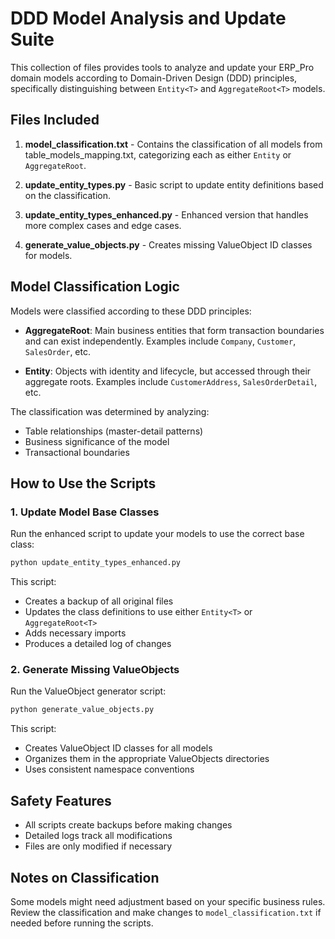 # DDD Model Analysis and Update Suite

This collection of files provides tools to analyze and update your ERP_Pro domain models according to Domain-Driven Design (DDD) principles, specifically distinguishing between `Entity<T>` and `AggregateRoot<T>` models.

## Files Included

1. **model_classification.txt** - Contains the classification of all models from table_models_mapping.txt, categorizing each as either `Entity` or `AggregateRoot`.

2. **update_entity_types.py** - Basic script to update entity definitions based on the classification.

3. **update_entity_types_enhanced.py** - Enhanced version that handles more complex cases and edge cases.

4. **generate_value_objects.py** - Creates missing ValueObject ID classes for models.

## Model Classification Logic

Models were classified according to these DDD principles:

- **AggregateRoot**: Main business entities that form transaction boundaries and can exist independently. Examples include `Company`, `Customer`, `SalesOrder`, etc.

- **Entity**: Objects with identity and lifecycle, but accessed through their aggregate roots. Examples include `CustomerAddress`, `SalesOrderDetail`, etc.

The classification was determined by analyzing:
- Table relationships (master-detail patterns)
- Business significance of the model
- Transactional boundaries

## How to Use the Scripts

### 1. Update Model Base Classes

Run the enhanced script to update your models to use the correct base class:

```bash
python update_entity_types_enhanced.py
```

This script:
- Creates a backup of all original files
- Updates the class definitions to use either `Entity<T>` or `AggregateRoot<T>`
- Adds necessary imports
- Produces a detailed log of changes

### 2. Generate Missing ValueObjects

Run the ValueObject generator script:

```bash
python generate_value_objects.py
```

This script:
- Creates ValueObject ID classes for all models
- Organizes them in the appropriate ValueObjects directories
- Uses consistent namespace conventions

## Safety Features

- All scripts create backups before making changes
- Detailed logs track all modifications
- Files are only modified if necessary

## Notes on Classification

Some models might need adjustment based on your specific business rules. Review the classification and make changes to `model_classification.txt` if needed before running the scripts. 